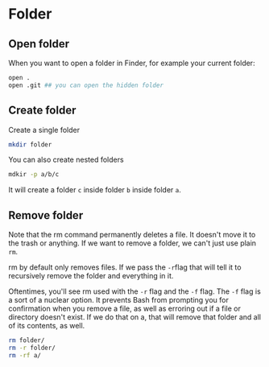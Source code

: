 # Folder

## Open folder

When you want to open a folder in Finder, for example your current folder:

```bash
open .
open .git ## you can open the hidden folder
```

## Create folder

Create a single folder

```bash
mkdir folder
```

You can also create nested folders

```bash
mdkir -p a/b/c
```

It will create a folder `c` inside folder `b` inside folder `a`.

## Remove folder

Note that the rm command permanently deletes a file. It doesn't move it to the trash or anything. If we want to remove a folder, we can't just use plain `rm`.

rm by default only removes files. If we pass the `-r`flag that will tell it to recursively remove the folder and everything in it.

Oftentimes, you'll see rm used with the `-r` flag and the `-f` flag. The `-f` flag is a sort of a nuclear option. It prevents Bash from prompting you for confirmation when you remove a file, as well as erroring out if a file or directory doesn't exist. If we do that on a, that will remove that folder and all of its contents, as well.

```bash
rm folder/
rm -r folder/
rm -rf a/
```
